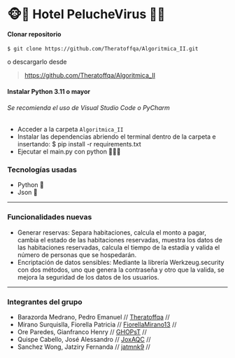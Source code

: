# 🐵🏨 Hotel PelucheVirus 🏨🐵
#### Clonar repositorio

`$ git clone https://github.com/Theratoffqa/Algoritmica_II.git`

 o descargarlo desde 
> https://github.com/Theratoffqa/Algoritmica_II<link>

#### Instalar Python 3.11 o mayor
###### Se recomienda el uso de Visual Studio Code o PyCharm
- Acceder a la carpeta `Algoritmica_II`
- Instalar las dependencias abriendo el terminal dentro de la carpeta e insertando:
$ pip install -r requirements.txt 
- Ejecutar el main.py con python 🐍🐍🐍
### Tecnologías usadas
* Python 🐍
* Json 📄
------------
### Funcionalidades nuevas
* Generar reservas: Separa habitaciones, calcula el monto a pagar, cambia el estado de las habitaciones reservadas,
 muestra los datos de las habitaciones reservadas, calcula el tiempo de la estadía y valida el número de personas
 que se hospedarán.
* Encriptación de datos sensibles: Mediante la librería Werkzeug.security con dos métodos, uno que genera la
contraseña y otro que la valida, se mejora la seguridad de los datos de los usuarios.
------------
### Integrantes del grupo
- Barazorda Medrano, Pedro Emanuel // [Theratoffqa](https://github.com/Theratoffqa) //
- Mirano Surquislla, Fiorella Patricia // [FiorellaMirano13](https://github.com/FiorellaMirano13) //
- Ore Paredes, Gianfranco Henry // [GHOPsT](https://github.com/GHOPsT) //
- Quispe Cabello, José Alessandro // [JoxAQC](https://github.com/JoxAQC) //
- Sanchez Wong, Jatziry Fernanda  // [jatmnk9](https://github.com/jatmnk9) //